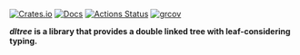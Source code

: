[![Crates.io](https://img.shields.io/crates/v/dltree.svg)](https://crates.io/crates/dltree)
[![Docs](https://docs.rs/dltree/badge.svg)](https://docs.rs/crate/dltree/)
[![Actions Status](https://github.com/VilNeo/dltree/workflows/Test/badge.svg)](https://github.com/VilNeo/dltree/actions)
[![grcov](https://img.shields.io/codecov/c/github/VilNeo/dltree)](https://app.codecov.io/gh/VilNeo/dltree)

***dltree* is a library that provides a double linked tree with leaf-considering typing.**
